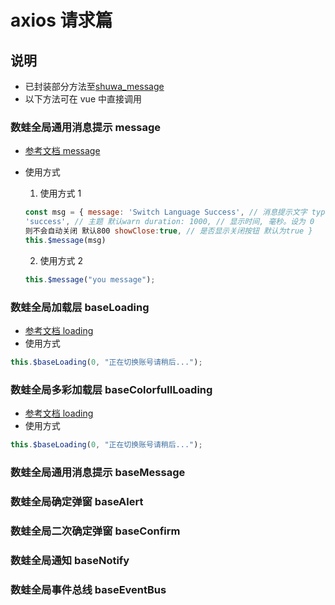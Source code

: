 # axios 请求篇

## 说明

- 已封装部分方法至[shuwa_message](../src/utils/shuwa_message.js)
- 以下方法可在 vue 中直接调用

### 数蛙全局通用消息提示 message

- [参考文档 message](https://element.eleme.cn/#/zh-CN/component/message)

- 使用方式

  1. 使用方式 1

  ```javascript
  const msg = { message: 'Switch Language Success', // 消息提示文字 type:
  'success', // 主题 默认warn duration: 1000, // 显示时间, 毫秒。设为 0
  则不会自动关闭 默认800 showClose:true, // 是否显示关闭按钮 默认为true }
  this.$message(msg)
  ```

  2. 使用方式 2

  ```javascript
  this.$message("you message");
  ```

### 数蛙全局加载层 baseLoading

- [参考文档 loading](https://element.eleme.cn/#/zh-CN/component/loading)
- 使用方式

```javascript
this.$baseLoading(0, "正在切换账号请稍后...");
```

### 数蛙全局多彩加载层 baseColorfullLoading

- [参考文档 loading](https://element.eleme.cn/#/zh-CN/component/loading)
- 使用方式

```javascript
this.$baseLoading(0, "正在切换账号请稍后...");
```

### 数蛙全局通用消息提示 baseMessage

### 数蛙全局确定弹窗 baseAlert

### 数蛙全局二次确定弹窗 baseConfirm

### 数蛙全局通知 baseNotify

### 数蛙全局事件总线 baseEventBus
